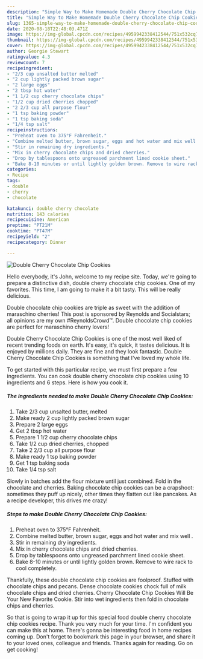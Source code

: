 ```yaml
---
description: "Simple Way to Make Homemade Double Cherry Chocolate Chip Cookies"
title: "Simple Way to Make Homemade Double Cherry Chocolate Chip Cookies"
slug: 1365-simple-way-to-make-homemade-double-cherry-chocolate-chip-cookies
date: 2020-08-18T22:48:03.471Z
image: https://img-global.cpcdn.com/recipes/4959942338412544/751x532cq70/double-cherry-chocolate-chip-cookies-recipe-main-photo.jpg
thumbnail: https://img-global.cpcdn.com/recipes/4959942338412544/751x532cq70/double-cherry-chocolate-chip-cookies-recipe-main-photo.jpg
cover: https://img-global.cpcdn.com/recipes/4959942338412544/751x532cq70/double-cherry-chocolate-chip-cookies-recipe-main-photo.jpg
author: Georgie Stewart
ratingvalue: 4.3
reviewcount: 7
recipeingredient:
- "2/3 cup unsalted butter melted"
- "2 cup lightly packed brown sugar"
- "2 large eggs"
- "2 tbsp hot water"
- "1 1/2 cup cherry chocolate chips"
- "1/2 cup dried cherries chopped"
- "2 2/3 cup all purpose flour"
- "1 tsp baking powder"
- "1 tsp baking soda"
- "1/4 tsp salt"
recipeinstructions:
- "Preheat oven to 375°F Fahrenheit."
- "Combine melted butter, brown sugar, eggs and hot water and mix well ."
- "Stir in remaining dry ingredients."
- "Mix in cherry chocolate chips and dried cherries."
- "Drop by tablespoons onto ungreased parchment lined cookie sheet."
- "Bake 8-10 minutes or until lightly golden brown. Remove to wire rack to cool completely."
categories:
- Recipe
tags:
- double
- cherry
- chocolate

katakunci: double cherry chocolate 
nutrition: 143 calories
recipecuisine: American
preptime: "PT21M"
cooktime: "PT47M"
recipeyield: "2"
recipecategory: Dinner

---
```



![Double Cherry Chocolate Chip Cookies](https://img-global.cpcdn.com/recipes/4959942338412544/751x532cq70/double-cherry-chocolate-chip-cookies-recipe-main-photo.jpg)

Hello everybody, it's John, welcome to my recipe site. Today, we're going to prepare a distinctive dish, double cherry chocolate chip cookies. One of my favorites. This time, I am going to make it a bit tasty. This will be really delicious.

Double chocolate chip cookies are triple as sweet with the addition of maraschino cherries! This post is sponsored by Reynolds and Socialstars; all opinions are my own #ReynoldsCrowd™. Double chocolate chip cookies are perfect for maraschino cherry lovers!

Double Cherry Chocolate Chip Cookies is one of the most well liked of recent trending foods on earth. It's easy, it's quick, it tastes delicious. It is enjoyed by millions daily. They are fine and they look fantastic. Double Cherry Chocolate Chip Cookies is something that I've loved my whole life.


To get started with this particular recipe, we must first prepare a few ingredients. You can cook double cherry chocolate chip cookies using 10 ingredients and 6 steps. Here is how you cook it.

<!--inarticleads1-->

##### The ingredients needed to make Double Cherry Chocolate Chip Cookies:

1. Take 2/3 cup unsalted butter, melted
1. Make ready 2 cup lightly packed brown sugar
1. Prepare 2 large eggs
1. Get 2 tbsp hot water
1. Prepare 1 1/2 cup cherry chocolate chips
1. Take 1/2 cup dried cherries, chopped
1. Take 2 2/3 cup all purpose flour
1. Make ready 1 tsp baking powder
1. Get 1 tsp baking soda
1. Take 1/4 tsp salt


Slowly in batches add the flour mixture until just combined. Fold in the chocolate and cherries. Baking chocolate chip cookies can be a crapshoot: sometimes they puff up nicely, other times they flatten out like pancakes. As a recipe developer, this drives me crazy! 

<!--inarticleads2-->

##### Steps to make Double Cherry Chocolate Chip Cookies:

1. Preheat oven to 375°F Fahrenheit.
1. Combine melted butter, brown sugar, eggs and hot water and mix well .
1. Stir in remaining dry ingredients.
1. Mix in cherry chocolate chips and dried cherries.
1. Drop by tablespoons onto ungreased parchment lined cookie sheet.
1. Bake 8-10 minutes or until lightly golden brown. Remove to wire rack to cool completely.


Thankfully, these double chocolate chip cookies are foolproof. Stuffed with chocolate chips and pecans. Dense chocolate cookies chock full of milk chocolate chips and dried cherries. Cherry Chocolate Chip Cookies Will Be Your New Favorite Cookie. Stir into wet ingredients then fold in chocolate chips and cherries. 

So that is going to wrap it up for this special food double cherry chocolate chip cookies recipe. Thank you very much for your time. I'm confident you can make this at home. There's gonna be interesting food in home recipes coming up. Don't forget to bookmark this page in your browser, and share it to your loved ones, colleague and friends. Thanks again for reading. Go on get cooking!
